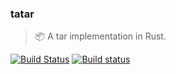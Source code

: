 ### tatar
> :package: A tar implementation in Rust.

 [![Build Status](https://travis-ci.org/stpettersens/tatar.png?branch=master)](https://travis-ci.org/stpettersens/tatar)
 [![Build status](https://ci.appveyor.com/api/projects/status/2uy3di70vxtib37o?svg=true)](https://ci.appveyor.com/project/stpettersens/tatar)
